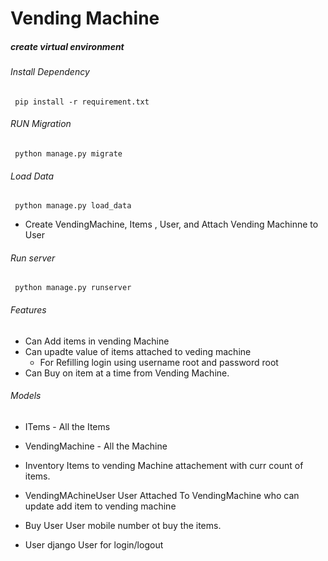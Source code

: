 # Vending Machine

##### create virtual environment

###### Install Dependency
     pip install -r requirement.txt

###### RUN Migration
     python manage.py migrate
     
###### Load Data
     python manage.py load_data

- Create VendingMachine, Items , User, and Attach Vending Machinne to User

###### Run server
     python manage.py runserver

###### Features
- Can Add items in vending Machine
- Can upadte value of items attached to veding machine
    - For Refilling login using username root and password root
- Can Buy on item at a time from Vending Machine.


###### Models
- ITems
      - All the Items

- VendingMachine
       - All the Machine

- Inventory
       Items to vending Machine attachement with curr count of items.

- VendingMAchineUser
      User Attached To VendingMachine who can update add item to vending machine

- Buy User
      User mobile number ot buy the items.

- User
     django User for login/logout
